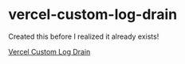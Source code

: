 # vercel-custom-log-drain

Created this before I realized it already exists!

[Vercel Custom Log Drain](https://github.com/vercel/integrations/tree/master/log-drains)
